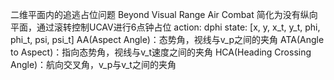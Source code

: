 二维平面内的追逃占位问题 Beyond Visual Range Air Combat
简化为没有纵向平面，通过滚转控制UCAV进行6点钟占位
action: dphi
state: [x, y, x_t, y_t, phi, phi_t, psi, psi_t]
AA(Aspect Angle)：态势角，视线与v_p之间的夹角
ATA(Angle to Aspect)：指向态势角，视线与v_t速度之间的夹角
HCA(Heading Crossing Angle)：航向交叉角，v_p与v_t之间的夹角